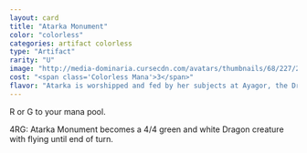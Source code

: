 ```yaml
---
layout: card
title: "Atarka Monument"
color: "colorless"
categories: artifact colorless
type: "Artifact"
rarity: "U"
image: "http://media-dominaria.cursecdn.com/avatars/thumbnails/68/227/200/283/635616677038589148.png"
cost: "<span class='Colorless Mana'>3</span>"
flavor: "Atarka is worshipped and fed by her subjects at Ayagor, the Dragon&#x27;s Bowl."
---
```


<span class="Red Mana">R</span> or <span class="Green Mana">G</span> to your mana pool.

<span class="Colorless Mana">4</span><span class="Red Mana">R</span><span class="Green Mana">G</span>: Atarka Monument becomes a 4/4 green and white Dragon creature with flying until end of turn.
